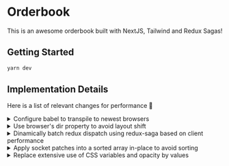 # Orderbook

This is an awesome orderbook built with NextJS, Tailwind and Redux Sagas!

## Getting Started

```bash
yarn dev
```

## Implementation Details

Here is a list of relevant changes for performance 🚀

<details>
  <summary>Configure babel to transpile to newest browsers</summary>
  The default target for NextJS builds is ES5.
  We build for new browsers in order to use built-in generators.
</details>

<details>
  <summary>Use browser's dir property to avoid layout shift</summary>
  We need to change the order of text in screen, CSS text-align seems to trigger layout.
  Then dir property was adopted to avoid that.
  Notice that this could have been flex-direction too.
</details>

<details>
  <summary>Dinamically batch redux dispatch using redux-saga based on client performance</summary>
  We use browser's performance API to calculate the time used to dispatch and re-render the interface.
  Based on that number we decide for how long we should delay the next dispatch.
  This makes the main thread free for other computings in the interface.
</details>

<details>
  <summary>Apply socket patches into a sorted array in-place to avoid sorting</summary>
  We avoid sorting using the native quick-sort solution and implement an optimized sorting algorithm
  for sorted list of tuples. It sorts in the same run as it inserts, removes and updates the tuples.
</details>

<details>
  <summary>Replace extensive use of CSS variables and opacity by values</summary>
  In production builds we use a postcss plugin that converts tailwindcss css variables into values in
  order to improve the compute layout process of browsers. We also avoid using opacity for background colors,
  so this plugin can safely convert them.
</details>
